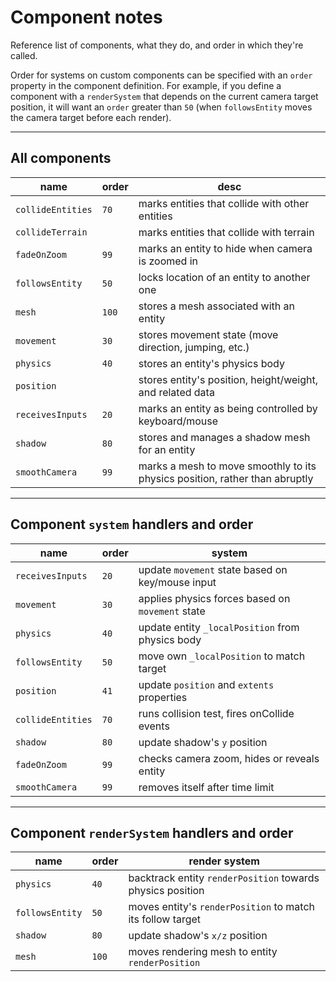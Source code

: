 
# Component notes

Reference list of components, what they do, and order in which they're called.

Order for systems on custom components can be specified with an `order` property 
in the component definition. For example, if you define a component with a 
`renderSystem` that depends on the current camera target position, it will want an 
`order` greater than `50` (when `followsEntity` moves the camera target before each render).

----

## All components

| name | order | desc
| ---- | ----- | ----
| `collideEntities` | `70` | marks entities that collide with other entities
| `collideTerrain`  |      | marks entities that collide with terrain
| `fadeOnZoom`      | `99` | marks an entity to hide when camera is zoomed in
| `followsEntity`   | `50` | locks location of an entity to another one
| `mesh`            | `100`| stores a mesh associated with an entity
| `movement`        | `30` | stores movement state (move direction, jumping, etc.)
| `physics`         | `40` | stores an entity's physics body
| `position`        |      | stores entity's position, height/weight, and related data
| `receivesInputs`  | `20` | marks an entity as being controlled by keyboard/mouse
| `shadow`          | `80` | stores and manages a shadow mesh for an entity
| `smoothCamera`    | `99` | marks a mesh to move smoothly to its physics position, rather than abruptly

----

## Component `system` handlers and order

| name | order | system
| ---- | ----- | ------
| `receivesInputs`  | `20` | update `movement` state based on key/mouse input
| `movement`        | `30` | applies physics forces based on `movement` state
| `physics`         | `40` | update entity `_localPosition` from physics body
| `followsEntity`   | `50` | move own `_localPosition` to match target
| `position`        | `41` | update `position` and `extents` properties
| `collideEntities` | `70` | runs collision test, fires onCollide events
| `shadow`          | `80` | update shadow's `y` position
| `fadeOnZoom`      | `99` | checks camera zoom, hides or reveals entity
| `smoothCamera`    | `99` | removes itself after time limit

----

## Component `renderSystem` handlers and order

| name | order | render system
| ---- | ----- | ------
| `physics`       | `40` | backtrack entity `renderPosition` towards physics position
| `followsEntity` | `50` | moves entity's `renderPosition` to match its follow target
| `shadow`        | `80` | update shadow's `x/z` position
| `mesh`          | `100`| moves rendering mesh to entity `renderPosition`



